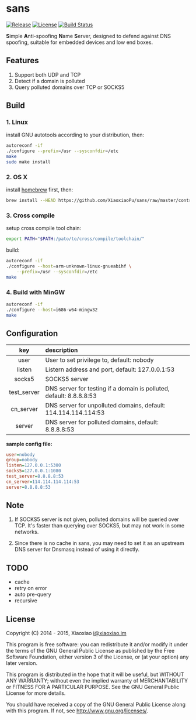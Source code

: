 # sans #

[![Release](https://img.shields.io/github/release/XiaoxiaoPu/sans.svg)](https://github.com/XiaoxiaoPu/sans/releases/latest)
[![License](https://img.shields.io/badge/license-GPL%203-blue.svg)](http://www.gnu.org/licenses/gpl.html)
[![Build Status](https://ci.xiaoxiao.im/buildStatus/icon?job=sans)](https://ci.xiaoxiao.im/job/sans)

**S**imple **A**nti-spoofing **N**ame **S**erver, designed to defend against DNS spoofing, suitable for embedded devices and low end boxes.


## Features ##

1. Support both UDP and TCP
2. Detect if a domain is polluted
3. Query polluted domains over TCP or SOCKS5


## Build ##


### 1. Linux ###

install GNU autotools according to your distribution, then:

```bash
autoreconf -if
./configure --prefix=/usr --sysconfdir=/etc
make
sudo make install
```


### 2. OS X ###

install [homebrew](http://brew.sh) first, then:

```bash
brew install --HEAD https://github.com/XiaoxiaoPu/sans/raw/master/contrib/homebrew/sans.rb
```

### 3. Cross compile ###

setup cross compile tool chain:

```bash
export PATH="$PATH:/pato/to/cross/compile/toolchain/"
```

build:

```bash
autoreconf -if
./configure --host=arm-unknown-linux-gnueabihf \
    --prefix=/usr --sysconfdir=/etc
make
```


### 4. Build with MinGW ###

```bash
autoreconf -if
./configure --host=i686-w64-mingw32
make
```


## Configuration ##

key         | description
:----------:|:----------
user        | User to set privilege to, default: nobody
listen      | Listern address and port, default: 127.0.0.1:53
socks5      | SOCKS5 server
test_server | DNS server for testing if a domain is polluted, default: 8.8.8.8:53
cn_server   | DNS server for unpolluted domains, default: 114.114.114.114:53
server      | DNS server for polluted domains, default: 8.8.8.8:53

**sample config file:**

```ini
user=nobody
group=nobody
listen=127.0.0.1:5300
socks5=127.0.0.1:1080
test_server=8.8.8.8:53
cn_server=114.114.114.114:53
server=8.8.8.8:53
```

## Note ##

1. If SOCKS5 server is not given, polluted domains will be queried over TCP. It's faster than querying over SOCKS5, but may not work in some networks.

2. Since there is no cache in sans, you may need to set it as an upstream DNS server for Dnsmasq instead of using it directly.


## TODO ##

*   cache
*   retry on error
*   auto pre-query
*   recursive


## License ##

Copyright (C) 2014 - 2015, Xiaoxiao <i@xiaoxiao.im>

This program is free software: you can redistribute it and/or modify
it under the terms of the GNU General Public License as published by
the Free Software Foundation, either version 3 of the License, or
(at your option) any later version.

This program is distributed in the hope that it will be useful,
but WITHOUT ANY WARRANTY; without even the implied warranty of
MERCHANTABILITY or FITNESS FOR A PARTICULAR PURPOSE.  See the
GNU General Public License for more details.

You should have received a copy of the GNU General Public License
along with this program. If not, see <http://www.gnu.org/licenses/>.
